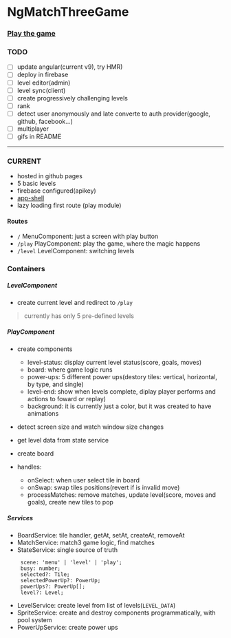 # NgMatchThreeGame

### [Play the game](https://jefersonbelmiro.github.io/ng-match-three-game/)

### TODO
- [ ] update angular(current v9), try HMR)
- [ ] deploy in firebase
- [ ] level editor(admin)
- [ ] level sync(client)
- [ ] create progressively challenging levels
- [ ] rank
- [ ] detect user anonymously and late converte to auth provider(google, github, facebook...)
- [ ] multiplayer
- [ ] gifs in README

---

### CURRENT
 - hosted in github pages
 - 5 basic levels
 - firebase configured(apikey)
 - [app-shell](https://angular.io/guide/app-shell)
 - lazy loading first route (play module)

#### Routes
 - `/` MenuComponent: just a screen with play button
 - `/play` PlayComponent: play the game, where the magic happens
 - `/level` LevelComponent: switching levels


### Containers

##### LevelComponent
 - create current level and redirect to `/play`
 
> currently has only 5 pre-defined levels 
 
##### PlayComponent
 - create components
   - level-status: display current level status(score, goals, moves)
   - board: where game logic runs
   - power-ups: 5 different power ups(destory tiles: vertical, horizontal, by type, and single)
   - level-end: show when levels complete, diplay player performs and actions to foward or replay)
   - background: it is currently just a color, but it was created to have animations
   
- detect screen size and watch window size changes
- get level data from state service
- create board
- handles:
  - onSelect: when user select tile in board
  - onSwap: swap tiles positions(revert if is invalid move)
  - processMatches: remove matches, update level(score, moves and goals), create new tiles to pop

##### Services
 - BoardService: tile handler, getAt, setAt, createAt, removeAt
 - MatchService: match3 game logic, find matches 
 - StateService: single source of truth  
   ```
    scene: 'menu' | 'level' | 'play';
    busy: number;
    selected?: Tile;
    selectedPowerUp?: PowerUp;
    powerUps?: PowerUp[];
    level?: Level;
   ```
 - LevelService: create level from list of levels(`LEVEL_DATA`)
 - SpriteService: create and destroy components programmatically, with pool system
 - PowerUpService: create power ups

